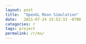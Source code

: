 ```yaml
---
layout: post
title:  "OpenGL Moon Simulation"
date:   2021-07-24 15:52:33 -0700
categories: r
tags: project
permalink: /r/ms/
---
```

<html>
<script type="text/javascript">
window.location.replace("/projects/2021/07/24/moonsimulation.html"); 
</script>
</html>